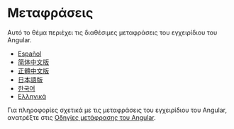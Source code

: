 # Μεταφράσεις

Αυτό το θέμα περιέχει τις διαθέσιμες μεταφράσεις του εγχειρίδιου του Angular.

* [Español](http://docs.angular.lat/)
* [简体中文版](https://angular.cn/)
* [正體中文版](https://angular.tw/)
* [日本語版](https://angular.jp/)
* [한국어](https://angular.kr/)
* [Ελληνικά](https://angular-gr.web.app/)

Για πληροφορίες σχετικά με τις μεταφράσεις του εγχειρίδιου του Angular, ανατρέξτε στις [Οδηγίες μετάφρασης του Angular](guide/localizing-angular).